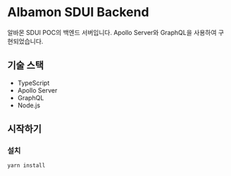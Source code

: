 # Albamon SDUI Backend

알바몬 SDUI POC의 백엔드 서버입니다. Apollo Server와 GraphQL을 사용하여 구현되었습니다.

## 기술 스택

- TypeScript
- Apollo Server
- GraphQL
- Node.js

## 시작하기

### 설치

```bash
yarn install
```
